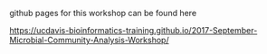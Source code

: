 
github pages for this workshop can be found here

https://ucdavis-bioinformatics-training.github.io/2017-September-Microbial-Community-Analysis-Workshop/
